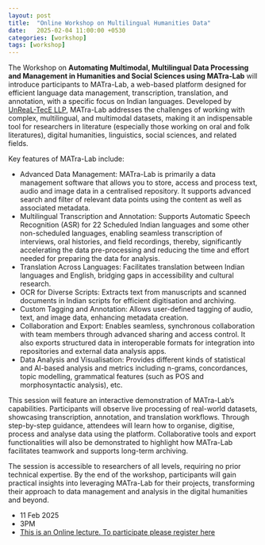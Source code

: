 ```yaml
---
layout: post
title:  "Online Workshop on Multilingual Humanities Data"
date:   2025-02-04 11:00:00 +0530
categories: [workshop]
tags: [workshop]
---
```


The Workshop on **Automating Multimodal, Multilingual Data Processing and Management in Humanities and Social Sciences using MATra-Lab** will introduce participants to MATra-Lab, a web-based platform designed for efficient language data management, transcription, translation, and annotation, with a specific focus on Indian languages. Developed by [UnReaL-TecE LLP](https://www.unreal-tece.co.in/), MATra-Lab addresses the challenges of working with complex, multilingual, and multimodal datasets, making it an indispensable tool for researchers in literature (especially those working on oral and folk literatures), digital humanities, linguistics, social sciences, and related fields.

Key features of MATra-Lab include:
* Advanced Data Management: MATra-Lab is primarily a data management software that allows you to store, access and process text, audio and image data in a centralised repository. It supports advanced search and filter of relevant data points using the content as well as associated metadata.
* Multilingual Transcription and Annotation: Supports Automatic Speech Recognition (ASR) for 22 Scheduled Indian languages and some other non-scheduled languages, enabling seamless transcription of interviews, oral histories, and field recordings, thereby, significantly accelerating the data pre-processing and reducing the time and effort needed for preparing the data for analysis.
* Translation Across Languages: Facilitates translation between Indian languages and English, bridging gaps in accessibility and cultural research.
* OCR for Diverse Scripts: Extracts text from manuscripts and scanned documents in Indian scripts for efficient digitisation and archiving.
* Custom Tagging and Annotation: Allows user-defined tagging of audio, text, and image data, enhancing metadata creation.
* Collaboration and Export: Enables seamless, synchronous collaboration with team members through advanced sharing and access control. It also exports structured data in interoperable formats for integration into repositories and external data analysis apps.
* Data Analysis and Visualisation: Provides different kinds of statistical and AI-based analysis and metrics including n-grams, concordances, topic modelling, grammatical features (such as POS and morphosyntactic analysis), etc.

This session will feature an interactive demonstration of MATra-Lab’s capabilities. Participants will observe live processing of real-world datasets, showcasing transcription, annotation, and translation workflows. Through step-by-step guidance, attendees will learn how to organise, digitise, process and analyse data using the platform. Collaborative tools and export functionalities will also be demonstrated to highlight how MATra-Lab facilitates teamwork and supports long-term archiving.

The session is accessible to researchers of all levels, requiring no prior technical expertise. By the end of the workshop, participants will gain practical insights into leveraging MATra-Lab for their projects, transforming their approach to data management and analysis in the digital humanities and beyond.

* 11 Feb 2025
* 3PM
* [This is an Online lecture. To participate please register here](https://docs.google.com/forms/d/e/1FAIpQLScnw6Vc3cTBuFcs8rNQdD-1UcgyXEo-7OJRdrsEWBe5IB5kgQ/viewform?usp=dialog)



